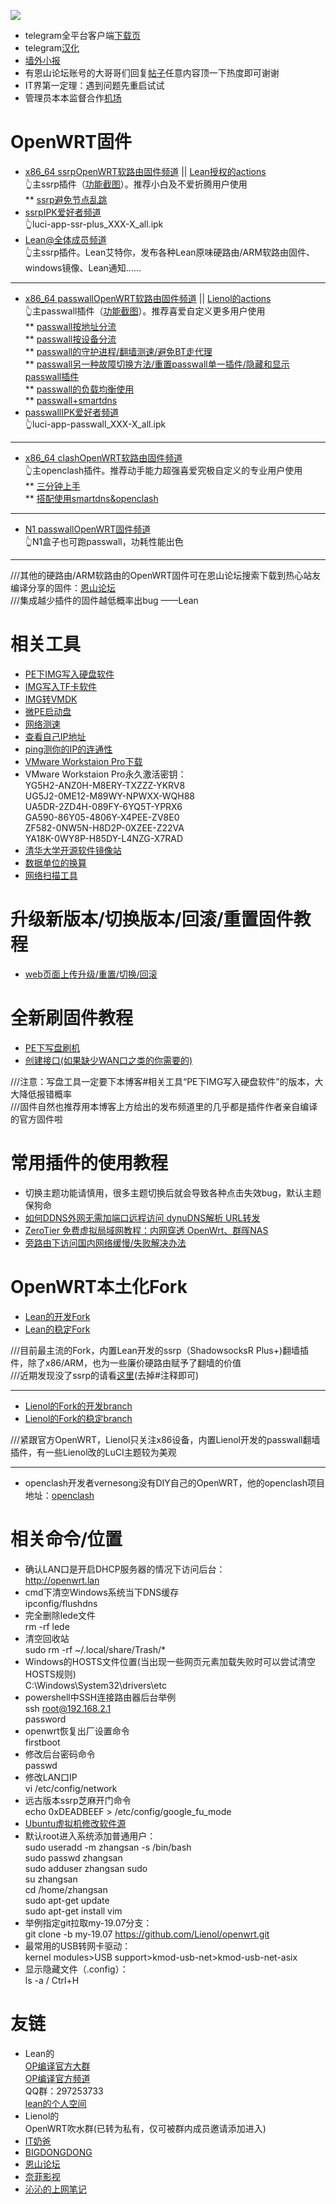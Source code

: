 ![](https://pic.downk.cc/item/5f13d9fc14195aa594c0dc50.png)              

* telegram全平台客户端[下载页](https://telegram.org/apps)       
* telegram[汉化](https://t.me/setlanguage/classic-zh)      
* [墙外小报](https://t.me/FQnews)        
* 有恩山论坛账号的大哥哥们回复[帖子](https://www.right.com.cn/forum/thread-4041413-1-1.html)任意内容顶一下热度即可谢谢          
* IT界第一定理：遇到问题先重启试试      
* 管理员本本监督合作[机场](./AIRPORT.md)      

# OpenWRT固件               
* [x86_64 ssrpOpenWRT软路由固件频道](https://t.me/ssrpOpenWRT) || [Lean授权的actions](https://github.com/KFERMercer/OpenWrt)                  
👆主ssrp插件（[功能截图](./ssrp/leanbuild.md)）。推荐小白及不爱折腾用户使用         
  ** [ssrp避免节点乱跳](./ssrp/qiehuan.md)            
* [ssrpIPK爱好者频道](https://t.me/ssrpIPKnb)                         
👆luci-app-ssr-plus_XXX-X_all.ipk            
* [Lean@全体成员频道](https://t.me/LeanAtYou)               
👆主ssrp插件。Lean艾特你，发布各种Lean原味硬路由/ARM软路由固件、windows镜像、Lean通知......                       

----------------------------------------------------------------------------------
* [x86_64 passwallOpenWRT软路由固件频道](https://t.me/passwallOpenWRT233) || [Lienol的actions](https://github.com/Lienol/openwrt-actions)                 
👆主passwall插件（[功能截图](./passwall/lienolactions.md)）。推荐喜爱自定义更多用户使用                 
  ** [passwall按地址分流](./passwall/fenliu.md)                 
  ** [passwall按设备分流](https://youtu.be/qkga9DN5H08)         
  ** [passwall的守护进程/翻墙测速/避免BT走代理](./passwall/ShouhuZhuanfa.md)                    
  ** [passwall另一种故障切换方法/重置passwall单一插件/隐藏和显示passwall插件](./passwall/QiehuanChongzhiYincang.md)                          
  ** [passwall的负载均衡使用](https://youtu.be/TRdOfTykgRw)          
  ** [passwall+smartdns](https://youtu.be/vqAeeLbqvOs)         
* [passwallIPK爱好者频道](https://t.me/passwallIPKnb)                  
👆luci-app-passwall_XXX-X_all.ipk                 

---------------------------------------------------------------------------------- 
* [x86_64 clashOpenWRT软路由固件频道](https://t.me/clashOpenWRT233)                 
👆主openclash插件。推荐动手能力超强喜爱究极自定义的专业用户使用                                  
  ** [三分钟上手](https://youtu.be/6qqWEPK9ODs)             
  ** [搭配使用smartdns&openclash](https://youtu.be/xb-b2xS-tqw)                
  
----------------------------------------------------------------------------------
* [N1 passwallOpenWRT固件频道](https://t.me/n1passwall)                  
👆N1盒子也可跑passwall，功耗性能出色           

----------------------------------------------------------------------------------
///其他的硬路由/ARM软路由的OpenWRT固件可在恩山论坛搜索下载到热心站友编译分享的固件：[恩山论坛](https://www.right.com.cn/forum/forum-72-1.html)             
///集成越少插件的固件越低概率出bug ——Lean                     

# 相关工具            
* [PE下IMG写入硬盘软件](https://github.com/OPisthebest/OP-is-the-best/releases/tag/DiskImg.exe1.2)       
* [IMG写入TF卡软件](https://github.com/balena-io/etcher/releases)         
* [IMG转VMDK](https://github.com/OPisthebest/OP-is-the-best/releases/tag/StarWindConverter)            
* [微PE启动盘](http://www.wepe.com.cn/download.html)           
* [网络测速](https://www.speedtest.net/)               
* [查看自己IP地址](https://ip.skk.moe/)               
* [ping测你的IP的连通性](http://ping.pe/)                         
* [VMware Workstaion Pro下载](https://www.vmware.com/cn/products/workstation-pro/workstation-pro-evaluation.html)             
* VMware Workstaion Pro永久激活密钥：             
YG5H2-ANZ0H-M8ERY-TXZZZ-YKRV8          
UG5J2-0ME12-M89WY-NPWXX-WQH88    
UA5DR-2ZD4H-089FY-6YQ5T-YPRX6       
GA590-86Y05-4806Y-X4PEE-ZV8E0      
ZF582-0NW5N-H8D2P-0XZEE-Z22VA         
YA18K-0WY8P-H85DY-L4NZG-X7RAD        
* [清华大学开源软件镜像站](https://mirrors.tuna.tsinghua.edu.cn/)        
* [数据单位的换算](http://www.zhongguosou.com/computer_question_tools/data_rate_caculator.html)          
* [网络扫描工具](https://www.advanced-ip-scanner.com/cn/)        



# 升级新版本/切换版本/回滚/重置固件教程               
* [web页面上传升级/重置/切换/回滚](./upgrade.md)               

# 全新刷固件教程                 
* [PE下写盘刷机](https://youtu.be/50kjIPu3kDY)           
* [创建接口(如果缺少WAN口之类的你需要的)](./newinterface.md)                      

///注意：写盘工具一定要下本博客#相关工具“PE下IMG写入硬盘软件”的版本，大大降低报错概率               
///固件自然也推荐用本博客上方给出的发布频道里的几乎都是插件作者亲自编译的官方固件啦        
 
# 常用插件的使用教程      
* 切换主题功能请慎用，很多主题切换后就会导致各种点击失效bug，默认主题保狗命                  
* [如何DDNS外网无需加端口远程访问 dynuDNS解析 URL转发](https://youtu.be/c4HSZzTM7G0)                   
* [ZeroTier 免费虚拟局域网教程：内网穿透 OpenWrt、群晖NAS](https://youtu.be/U3aRXg3ejks)            
* [旁路由下访问国内网络缓慢/失败解决办法](./sidefirewall.md)              

# OpenWRT本土化Fork                
* [Lean的开发Fork](https://github.com/coolsnowwolf/lede)             
* [Lean的稳定Fork](https://github.com/coolsnowwolf/openwrt)            

///目前最主流的Fork，内置Lean开发的ssrp（ShadowsocksR Plus+)翻墙插件，除了x86/ARM，也为一些廉价硬路由赋予了翻墙的价值         
///近期发现没了ssrp的请看[这里](https://github.com/coolsnowwolf/lede/blob/master/feeds.conf.default)(去掉#注释即可)                  

------------------------------------------------------------------------------------------------------------------
* [Lienol的Fork的开发branch](https://github.com/Lienol/openwrt/tree/dev-master)            
* [Lienol的Fork的稳定branch](https://github.com/Lienol/openwrt/tree/dev-19.07)              

///紧跟官方OpenWRT，Lienol只关注x86设备，内置Lienol开发的passwall翻墙插件，有一些Lienol改的LuCI主题较为美观           

----------------------------------------------------------------------------------------------------------------------------
* openclash开发者vernesong没有DIY自己的OpenWRT，他的openclash项目地址：[openclash](https://github.com/vernesong/OpenClash/tree/master)                 

# 相关命令/位置       
* 确认LAN口是开启DHCP服务器的情况下访问后台：             
http://openwrt.lan              
* cmd下清空Windows系统当下DNS缓存             
ipconfig/flushdns        
* 完全删除lede文件           
rm -rf lede                 
* 清空回收站          
sudo rm -rf ~/.local/share/Trash/*                           
* Windows的HOSTS文件位置(当出现一些网页元素加载失败时可以尝试清空HOSTS规则)                       
C:\Windows\System32\drivers\etc                       
* powershell中SSH连接路由器后台举例               
ssh root@192.168.2.1             
password        
* openwrt恢复出厂设置命令             
firstboot      
* 修改后台密码命令          
passwd       
* 修改LAN口IP         
vi /etc/config/network
* 远古版本ssrp芝麻开门命令            
echo 0xDEADBEEF > /etc/config/google_fu_mode                 
* [Ubuntu虚拟机修改软件源](./vmbuild.md)                  
* 默认root进入系统添加普通用户：            
sudo useradd -m zhangsan -s /bin/bash           
sudo passwd zhangsan           
sudo adduser zhangsan sudo           
su zhangsan           
cd /home/zhangsan         
sudo apt-get update        
sudo apt-get install vim        
* 举例指定git拉取my-19.07分支：           
git clone -b my-19.07 https://github.com/Lienol/openwrt.git                  
* 最常用的USB转网卡驱动：       
kernel modules>USB support>kmod-usb-net>kmod-usb-net-asix               
* 显示隐藏文件（.config）：           
ls -a / Ctrl+H

# 友链              
* Lean的         
  [OP编译官方大群](https://t.me/joinchat/JhKgAA6Hx1uiihA7RaTW1w)                
  [OP编译官方频道](https://t.me/opbypd)      
  QQ群：297253733          
  [lean的个人空间](https://www.right.com.cn/forum/?80616)         
* Lienol的                  
  OpenWRT吹水群(已转为私有，仅可被群内成员邀请添加进入)                    
* [IT奶爸](https://www.youtube.com/c/IT%E5%A5%B6%E7%88%B8/videos)         
* [BIGDONGDONG](https://www.youtube.com/c/BIGdongdong/videos)            
* [恩山论坛](https://www.right.com.cn/forum/forum-72-1.html)             
* [奈菲影视](https://www.nfmovies.com/)               
* [沁沁的上网笔记](https://quickvideosharing.github.io/note/)               
   
           














